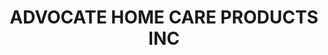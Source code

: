 ---
title: "ADVOCATE HOME CARE PRODUCTS INC"
url: /elmhurst/advocate-home-care-products-inc/
shop: medical supply
---